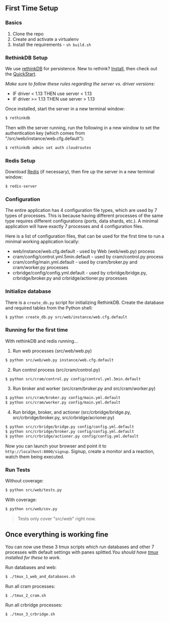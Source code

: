 ## First Time Setup

### Basics

1. Clone the repo
1. Create and activate a virtualenv
1. Install the requirements - `sh build.sh`

### RethinkDB Setup

We use [rethinkDB](http://www.rethinkdb.com/) for persistence. New to rethink? [Install](http://www.rethinkdb.com/docs/install/), then check out the [QuickStart](http://www.rethinkdb.com/docs/quickstart/).

*Make sure to follow these rules regarding the server vs. driver versions:*

- IF driver < 1.13 THEN use server < 1.13
- IF driver >= 1.13 THEN use server > 1.13

Once installed, start the server in a new terminal window:

```sh
$ rethinkdb
```

Then with the server running, run the following in a new window to set the authentication key (which comes from "/src/web/instance/web.cfg.default"):

```sh
$ rethinkdb admin set auth cloudroutes
```

### Redis Setup

Download [Redis](http://redis.io/download) (if necessary), then fire up the server in a new terminal window:

```sh
$ redis-server
```

### Configuration

The entire application has 4 configuration file types, which are used by 7 types of processes. This is because having different processes of the same type requires different configurations (ports, data shards, etc.). A minimal application will have exactly 7 processes and 4 configuration files.

Here is a list of configuration files, that can be used for the first time to run a minimal working application locally:

 - web/instance/web.cfg.default - used by Web (web/web.py) process
 - cram/config/control.yml.5min.default - used by cram/control.py process
 - cram/config/main.yml.default - used by cram/broker.py and cram/worker.py processes
 - crbridge/config/config.yml.default - used by crbridge/bridge.py, crbridge/broker.py and crbridge/actioner.py processes

### Initialize database

There is a `create_db.py` script for initializing RethinkDB. Create the database and required tables from the Python shell:

```sh
$ python create_db.py src/web/instance/web.cfg.default
```

### Running for the first time

With rethinkDB and redis running...

1) Run web processes (src/web/web.py)

```sh
$ python src/web/web.py instance/web.cfg.default
```

2) Run control process (src/cram/control.py)

```sh
$ python src/cram/control.py config/control.yml.5min.default
```

3) Run broker and worker (src/cram/broker.py and src/cram/worker.py)

```sh
$ python src/cram/broker.py config/main.yml.default
$ python src/cram/worker.py config/main.yml.default
```

4) Run bridge, broker, and actioner (src/crbridge/bridge.py, src/crbridge/broker.py, src/crbridge/acrioner.py)

```sh
$ python src/crbridge/bridge.py config/config.yml.default
$ python src/crbridge/broker.py config/config.yml.default
$ python src/crbridge/actioner.py config/config.yml.default
```

Now you can launch your browser and point it to `http://localhost:8000/signup`. Signup, create a monitor and a reaction, watch them being executed.

### Run Tests

Without coverage:

```sh
$ python src/web/tests.py
```

With coverage:

```sh
$ python src/web/cov.py
```

> Tests only cover "src/web" right now.

## Once everything is working fine

You can now use these 3 tmux scripts which run databases and other 7 processes with default settings with panes splitted.*You should have [tmux](http://tmux.sourceforge.net) installed for these to work.*

Run databases and web:

```sh
$ ./tmux_1_web_and_databases.sh
```

Run all cram processes:

```sh
$ ./tmux_2_cram.sh
```

Run all crbridge processes:

```sh
$ ./tmux_3_crbridge.sh
```
